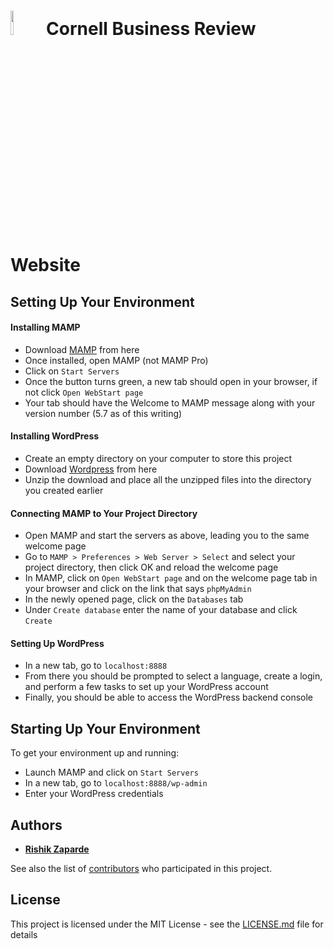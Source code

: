 # <img src="https://i.imgur.com/CIcpjIc.png" width="10%">&nbsp;Cornell Business Review Website

## Setting Up Your Environment

#### Installing MAMP
* Download [MAMP](https://www.mamp.info/en/downloads/) from here
* Once installed, open MAMP (not MAMP Pro)
* Click on ```Start Servers```
* Once the button turns green, a new tab should open in your browser, if not click ```Open WebStart page```
* Your tab should have the Welcome to MAMP message along with your version number (5.7 as of this writing)

#### Installing WordPress
* Create an empty directory on your computer to store this project
* Download [Wordpress](https://wordpress.org/download/) from here
* Unzip the download and place all the unzipped files into the directory you created earlier

#### Connecting MAMP to Your Project Directory
* Open MAMP and start the servers as above, leading you to the same welcome page
* Go to ```MAMP > Preferences > Web Server > Select``` and select your project directory, then click OK and reload the welcome page
* In MAMP, click on ```Open WebStart page``` and on the welcome page tab in your browser and click on the link that says ```phpMyAdmin```
* In the newly opened page, click on the ```Databases``` tab
* Under ```Create database``` enter the name of your database and click ```Create```

#### Setting Up WordPress
* In a new tab, go to ```localhost:8888```
* From there you should be prompted to select a language, create a login, and perform a few tasks to set up your WordPress account
* Finally, you should be able to access the WordPress backend console

## Starting Up Your Environment
To get your environment up and running:
* Launch MAMP and click on ```Start Servers```
* In a new tab, go to ```localhost:8888/wp-admin```
* Enter your WordPress credentials

## Authors

* [**Rishik Zaparde**](https://github.com/rishikzap)

See also the list of [contributors](https://github.com/orgs/Cornell-Business-Review/people) who participated in this project.

## License

This project is licensed under the MIT License - see the [LICENSE.md](LICENSE) file for details


